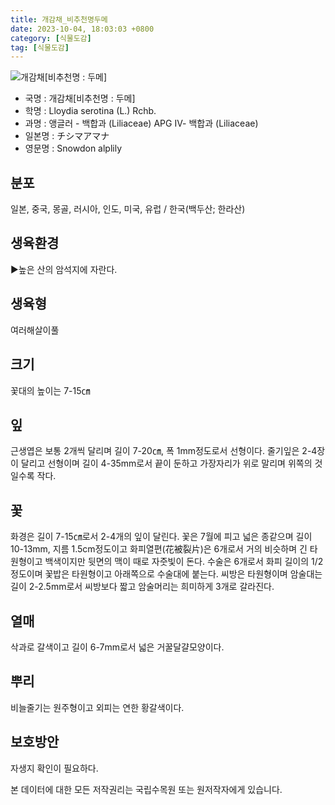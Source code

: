 ```yaml
---
title: 개감채_비추천명두메
date: 2023-10-04, 18:03:03 +0800
category: [식물도감]
tag: [식물도감]
---
```




![개감채[비추천명 : 두메]](http://www.nature.go.kr/fileUpload/plants/basic/Liliaceae/Lloydia/15151/1_th2.JPG)
- 국명 : 개감채[비추천명 : 두메]
- 학명 : Lloydia serotina (L.) Rchb.
- 과명 : 앵글러 - 백합과 (Liliaceae) APG Ⅳ- 백합과 (Liliaceae)
- 일본명 : チシマアマナ
- 영문명 : Snowdon alplily


## 분포
일본, 중국, 몽골, 러시아, 인도, 미국, 유럽 / 한국(백두산; 한라산) 
## 생육환경
▶높은 산의 암석지에 자란다.
## 생육형
여러해살이풀 
## 크기
꽃대의 높이는 7-15㎝
## 잎
근생엽은 보통 2개씩 달리며 길이 7-20㎝, 폭 1mm정도로서 선형이다. 줄기잎은 2-4장이 달리고 선형이며 길이 4-35mm로서 끝이 둔하고 가장자리가 위로 말리며 위쪽의 것일수록 작다.
## 꽃
화경은 길이 7-15㎝로서 2-4개의 잎이 달린다. 꽃은 7월에 피고 넓은 종같으며 길이 10-13mm, 지름 1.5cm정도이고 화피열편(花被裂片)은 6개로서 거의 비슷하며 긴 타원형이고 백색이지만 뒷면의 맥이 때로 자줏빛이 돈다. 수술은 6개로서 화피 길이의 1/2정도이며 꽃밥은 타원형이고 아래쪽으로 수술대에 붙는다. 씨방은 타원형이며 암술대는 길이 2-2.5mm로서 씨방보다 짧고 암술머리는 희미하게 3개로 갈라진다.
## 열매
삭과로 갈색이고 길이 6-7mm로서 넓은 거꿀달걀모양이다.
## 뿌리
비늘줄기는 원주형이고 외피는 연한 황갈색이다.
## 보호방안
자생지 확인이 필요하다.






본 데이터에 대한 모든 저작권리는 국립수목원 또는 원저작자에게 있습니다.
